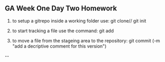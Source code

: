 
GA Week One Day Two Homework
----------------------------

1. to setup a gitrepo inside a working folder use: git clone//
	git init

2. to start tracking a file use the command: git add

3. to move a file from the stageing area to the repository:
	git commit (-m "add a decriptive comment for this version")

--

